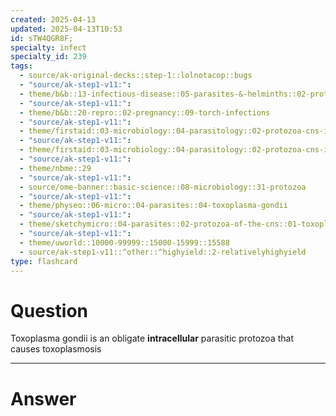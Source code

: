 ```yaml
---
created: 2025-04-13
updated: 2025-04-13T10:53
id: sTW4QGR8F;
specialty: infect
specialty_id: 239
tags:
  - source/ak-original-decks::step-1::lolnotacop::bugs
  - "source/ak-step1-v11:": 
  - theme/b&b::13-infectious-disease::05-parasites-&-helminths::02-protozoa
  - "source/ak-step1-v11:": 
  - theme/b&b::20-repro::02-pregnancy::09-torch-infections
  - "source/ak-step1-v11:": 
  - theme/firstaid::03-microbiology::04-parasitology::02-protozoa-cns-infections
  - "source/ak-step1-v11:": 
  - theme/firstaid::03-microbiology::04-parasitology::02-protozoa-cns-infections::toxoplasma-gondii
  - "source/ak-step1-v11:": 
  - theme/nbme::29
  - "source/ak-step1-v11:": 
  - source/ome-banner::basic-science::08-microbiology::31-protozoa
  - "source/ak-step1-v11:": 
  - theme/physeo::06-micro::04-parasites::04-toxoplasma-gondii
  - "source/ak-step1-v11:": 
  - theme/sketchymicro::04-parasites::02-protozoa-of-the-cns::01-toxoplasma-gondii
  - "source/ak-step1-v11:": 
  - theme/uworld::10000-99999::15000-15999::15588
  - source/ak-step1-v11::^other::^highyield::2-relativelyhighyield
type: flashcard
---
```


# Question
Toxoplasma gondii is an obligate **intracellular** parasitic protozoa that causes toxoplasmosis

---

# Answer
